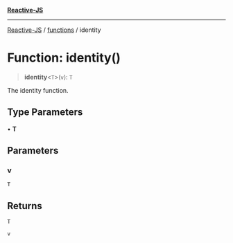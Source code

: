[**Reactive-JS**](../../README.md)

***

[Reactive-JS](../../README.md) / [functions](../README.md) / identity

# Function: identity()

> **identity**\<`T`\>(`v`): `T`

The identity function.

## Type Parameters

• **T**

## Parameters

### v

`T`

## Returns

`T`

`v`
